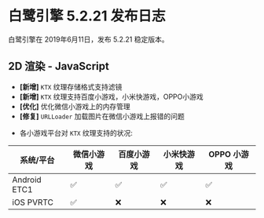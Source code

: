 # 白鹭引擎 5.2.21 发布日志
白鹭引擎在 2019年6月11日，发布 5.2.21 稳定版本。


## 2D 渲染 - JavaScript 
- **[新增]**  `KTX` 纹理存储格式支持滤镜
- **[新增]**  `KTX` 纹理支持百度小游戏，小米快游戏，OPPO小游戏
- **[优化]**  优化微信小游戏上的内存管理
- **[修复]**  `URLLoader` 加载图片在微信小游戏上报错的问题

* 各小游戏平台对 `KTX` 纹理支持的状况:

系统/平台 | 微信小游戏 | 百度小游戏 | 小米快游戏 | OPPO 小游戏
------------- | ------------- | -------------| -------------| -------------
Android ETC1  | ✅ | ✅| ✅| ✅
iOS PVRTC  | ✅ | ❌ | ❌ | ❌ 
